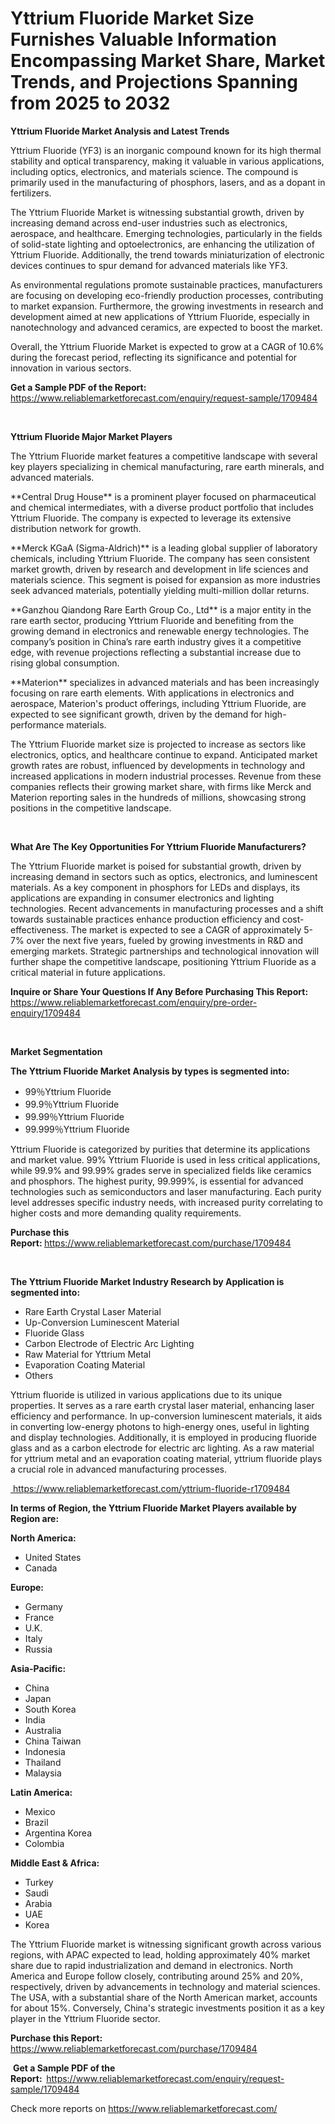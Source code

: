 <p><h1>Yttrium Fluoride Market Size Furnishes Valuable Information Encompassing Market Share, Market Trends, and Projections Spanning from 2025 to 2032</h1></p><p><strong>Yttrium Fluoride Market Analysis and Latest Trends</strong></p>
<p><p>Yttrium Fluoride (YF3) is an inorganic compound known for its high thermal stability and optical transparency, making it valuable in various applications, including optics, electronics, and materials science. The compound is primarily used in the manufacturing of phosphors, lasers, and as a dopant in fertilizers.</p><p>The Yttrium Fluoride Market is witnessing substantial growth, driven by increasing demand across end-user industries such as electronics, aerospace, and healthcare. Emerging technologies, particularly in the fields of solid-state lighting and optoelectronics, are enhancing the utilization of Yttrium Fluoride. Additionally, the trend towards miniaturization of electronic devices continues to spur demand for advanced materials like YF3.</p><p>As environmental regulations promote sustainable practices, manufacturers are focusing on developing eco-friendly production processes, contributing to market expansion. Furthermore, the growing investments in research and development aimed at new applications of Yttrium Fluoride, especially in nanotechnology and advanced ceramics, are expected to boost the market.</p><p>Overall, the Yttrium Fluoride Market is expected to grow at a CAGR of 10.6% during the forecast period, reflecting its significance and potential for innovation in various sectors.</p></p>
<p><strong>Get a Sample PDF of the Report:&nbsp;</strong> <a href="https://www.reliablemarketforecast.com/enquiry/request-sample/1709484?utm_campaign=1875&utm_medium=2&utm_source=Github&utm_content=ia&utm_term=10012025&utm_id=yttrium-fluoride">https://www.reliablemarketforecast.com/enquiry/request-sample/1709484</a></p>
<p>&nbsp;</p>
<p><strong>Yttrium Fluoride Major Market Players</strong></p>
<p><p>The Yttrium Fluoride market features a competitive landscape with several key players specializing in chemical manufacturing, rare earth minerals, and advanced materials. </p><p>**Central Drug House** is a prominent player focused on pharmaceutical and chemical intermediates, with a diverse product portfolio that includes Yttrium Fluoride. The company is expected to leverage its extensive distribution network for growth.</p><p>**Merck KGaA (Sigma-Aldrich)** is a leading global supplier of laboratory chemicals, including Yttrium Fluoride. The company has seen consistent market growth, driven by research and development in life sciences and materials science. This segment is poised for expansion as more industries seek advanced materials, potentially yielding multi-million dollar returns.</p><p>**Ganzhou Qiandong Rare Earth Group Co., Ltd** is a major entity in the rare earth sector, producing Yttrium Fluoride and benefiting from the growing demand in electronics and renewable energy technologies. The company’s position in China’s rare earth industry gives it a competitive edge, with revenue projections reflecting a substantial increase due to rising global consumption.</p><p>**Materion** specializes in advanced materials and has been increasingly focusing on rare earth elements. With applications in electronics and aerospace, Materion's product offerings, including Yttrium Fluoride, are expected to see significant growth, driven by the demand for high-performance materials.</p><p>The Yttrium Fluoride market size is projected to increase as sectors like electronics, optics, and healthcare continue to expand. Anticipated market growth rates are robust, influenced by developments in technology and increased applications in modern industrial processes. Revenue from these companies reflects their growing market share, with firms like Merck and Materion reporting sales in the hundreds of millions, showcasing strong positions in the competitive landscape.</p></p>
<p>&nbsp;</p>
<p><strong>What Are The Key Opportunities For Yttrium Fluoride Manufacturers?</strong></p>
<p><p>The Yttrium Fluoride market is poised for substantial growth, driven by increasing demand in sectors such as optics, electronics, and luminescent materials. As a key component in phosphors for LEDs and displays, its applications are expanding in consumer electronics and lighting technologies. Recent advancements in manufacturing processes and a shift towards sustainable practices enhance production efficiency and cost-effectiveness. The market is expected to see a CAGR of approximately 5-7% over the next five years, fueled by growing investments in R&D and emerging markets. Strategic partnerships and technological innovation will further shape the competitive landscape, positioning Yttrium Fluoride as a critical material in future applications.</p></p>
<p><strong>Inquire or Share Your Questions If Any Before Purchasing This Report:</strong> <a href="https://www.reliablemarketforecast.com/enquiry/pre-order-enquiry/1709484?utm_campaign=1875&utm_medium=2&utm_source=Github&utm_content=ia&utm_term=10012025&utm_id=yttrium-fluoride">https://www.reliablemarketforecast.com/enquiry/pre-order-enquiry/1709484</a></p>
<p>&nbsp;</p>
<p><strong>Market Segmentation</strong></p>
<p><strong>The Yttrium Fluoride Market Analysis by types is segmented into:</strong></p>
<p><ul><li>99％Yttrium Fluoride</li><li>99.9％Yttrium Fluoride</li><li>99.99％Yttrium Fluoride</li><li>99.999％Yttrium Fluoride</li></ul></p>
<p><p>Yttrium Fluoride is categorized by purities that determine its applications and market value. 99% Yttrium Fluoride is used in less critical applications, while 99.9% and 99.99% grades serve in specialized fields like ceramics and phosphors. The highest purity, 99.999%, is essential for advanced technologies such as semiconductors and laser manufacturing. Each purity level addresses specific industry needs, with increased purity correlating to higher costs and more demanding quality requirements.</p></p>
<p><strong>Purchase this Report:&nbsp;</strong><a href="https://www.reliablemarketforecast.com/purchase/1709484?utm_campaign=1875&utm_medium=2&utm_source=Github&utm_content=ia&utm_term=10012025&utm_id=yttrium-fluoride">https://www.reliablemarketforecast.com/purchase/1709484</a></p>
<p>&nbsp;</p>
<p><strong>The Yttrium Fluoride Market Industry Research by Application is segmented into:</strong></p>
<p><ul><li>Rare Earth Crystal Laser Material</li><li>Up-Conversion Luminescent Material</li><li>Fluoride Glass</li><li>Carbon Electrode of Electric Arc Lighting</li><li>Raw Material for Yttrium Metal</li><li>Evaporation Coating Material</li><li>Others</li></ul></p>
<p><p>Yttrium fluoride is utilized in various applications due to its unique properties. It serves as a rare earth crystal laser material, enhancing laser efficiency and performance. In up-conversion luminescent materials, it aids in converting low-energy photons to high-energy ones, useful in lighting and display technologies. Additionally, it is employed in producing fluoride glass and as a carbon electrode for electric arc lighting. As a raw material for yttrium metal and an evaporation coating material, yttrium fluoride plays a crucial role in advanced manufacturing processes.</p></p>
<p><a href="https://www.reliablemarketforecast.com/yttrium-fluoride-r1709484?utm_campaign=1875&utm_medium=2&utm_source=Github&utm_content=ia&utm_term=10012025&utm_id=yttrium-fluoride">&nbsp;https://www.reliablemarketforecast.com/yttrium-fluoride-r1709484</a></p>
<p><strong>In terms of Region, the Yttrium Fluoride Market Players available by Region are:</strong></p>
<p>
    <p> <strong> North America: </strong>
        <ul>
            <li>United States</li>
            <li>Canada</li>
        </ul>
        </p> 
    <p> <strong> Europe: </strong>
        <ul>
            <li>Germany</li>
            <li>France</li>
            <li>U.K.</li>
            <li>Italy</li>
            <li>Russia</li>
        </ul>
        </p> 
    <p> <strong> Asia-Pacific: </strong>
        <ul>
            <li>China</li>
            <li>Japan</li>
            <li>South Korea</li>
            <li>India</li>
            <li>Australia</li>
            <li>China Taiwan</li>
            <li>Indonesia</li>
            <li>Thailand</li>
            <li>Malaysia</li>
        </ul>
        </p> 
    <p> <strong> Latin America: </strong>
        <ul>
            <li>Mexico</li>
            <li>Brazil</li>
            <li>Argentina Korea</li>
            <li>Colombia</li>
        </ul>
        </p> 
    <p> <strong> Middle East & Africa: </strong>
        <ul>
            <li>Turkey</li>
            <li>Saudi</li>
            <li>Arabia</li>
            <li>UAE</li>
            <li>Korea</li>
        </ul>
    </p>
    </p>
<p><p>The Yttrium Fluoride market is witnessing significant growth across various regions, with APAC expected to lead, holding approximately 40% market share due to rapid industrialization and demand in electronics. North America and Europe follow closely, contributing around 25% and 20%, respectively, driven by advancements in technology and material sciences. The USA, with a substantial share of the North American market, accounts for about 15%. Conversely, China's strategic investments position it as a key player in the Yttrium Fluoride sector.</p></p>
<p><strong>Purchase this Report: </strong><a href="https://www.reliablemarketforecast.com/purchase/1709484?utm_campaign=1875&utm_medium=2&utm_source=Github&utm_content=ia&utm_term=10012025&utm_id=yttrium-fluoride">https://www.reliablemarketforecast.com/purchase/1709484</a></p>
<p>&nbsp;<strong>Get a Sample PDF of the Report:&nbsp;&nbsp;</strong><a href="https://www.reliablemarketforecast.com/enquiry/request-sample/1709484?utm_campaign=1875&utm_medium=2&utm_source=Github&utm_content=ia&utm_term=10012025&utm_id=yttrium-fluoride">https://www.reliablemarketforecast.com/enquiry/request-sample/1709484</a></p>
<p><strong></strong></p>
<p>Check more reports on <a href="https://www.reliablemarketforecast.com/?utm_campaign=1875&utm_medium=2&utm_source=Github&utm_content=ia&utm_term=10012025&utm_id=yttrium-fluoride">https://www.reliablemarketforecast.com/</a></p>
